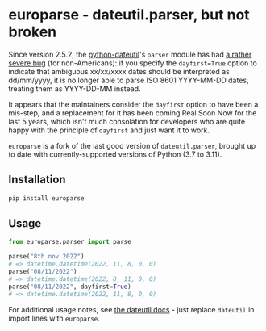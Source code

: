 europarse - dateutil.parser, but not broken
===========================================

Since version 2.5.2, the [python-dateutil](https://pypi.org/project/python-dateutil/)'s `parser` module has had [a rather severe bug](https://github.com/dateutil/dateutil/issues/402) (for non-Americans): if you specify the `dayfirst=True` option to indicate that ambiguous xx/xx/xxxx dates should be interpreted as dd/mm/yyyy, it is no longer able to parse ISO 8601 YYYY-MM-DD dates, treating them as YYYY-DD-MM instead.

It appears that the maintainers consider the `dayfirst` option to have been a mis-step, and a replacement for it has been coming Real Soon Now for the last 5 years, which isn't much consolation for developers who are quite happy with the principle of `dayfirst` and just want it to work.

`europarse` is a fork of the last good version of `dateutil.parser`, brought up to date with currently-supported versions of Python (3.7 to 3.11).

## Installation

```sh
pip install europarse
```

## Usage

```python
from europarse.parser import parse

parse("8th nov 2022")
# => datetime.datetime(2022, 11, 8, 0, 0)
parse("08/11/2022")
# => datetime.datetime(2022, 8, 11, 0, 0)
parse("08/11/2022", dayfirst=True)
# => datetime.datetime(2022, 11, 8, 0, 0)
```

For additional usage notes, see [the dateutil docs](https://dateutil.readthedocs.io/en/2.5.1/parser.html) - just replace `dateutil` in import lines with `europarse`.
